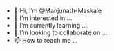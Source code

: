 - 👋 Hi, I’m @Manjunath-Maskale
- 👀 I’m interested in ...
- 🌱 I’m currently learning ...
- 💞️ I’m looking to collaborate on ...
- 📫 How to reach me ...

<!---
Manjunath-Maskale/Manjunath-Maskale is a ✨ special ✨ repository because its `README.md` (this file) appears on your GitHub profile.
You can click the Preview link to take a look at your changes.
--->

